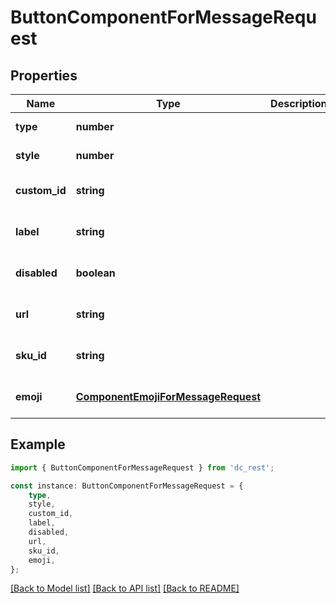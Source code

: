 # ButtonComponentForMessageRequest


## Properties

Name | Type | Description | Notes
------------ | ------------- | ------------- | -------------
**type** | **number** |  | [default to undefined]
**style** | **number** |  | [default to undefined]
**custom_id** | **string** |  | [optional] [default to undefined]
**label** | **string** |  | [optional] [default to undefined]
**disabled** | **boolean** |  | [optional] [default to undefined]
**url** | **string** |  | [optional] [default to undefined]
**sku_id** | **string** |  | [optional] [default to undefined]
**emoji** | [**ComponentEmojiForMessageRequest**](ComponentEmojiForMessageRequest.md) |  | [optional] [default to undefined]

## Example

```typescript
import { ButtonComponentForMessageRequest } from 'dc_rest';

const instance: ButtonComponentForMessageRequest = {
    type,
    style,
    custom_id,
    label,
    disabled,
    url,
    sku_id,
    emoji,
};
```

[[Back to Model list]](../README.md#documentation-for-models) [[Back to API list]](../README.md#documentation-for-api-endpoints) [[Back to README]](../README.md)
